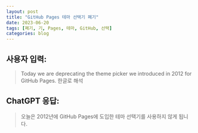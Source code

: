 ```yaml
---
layout: post
title: "GitHub Pages 테마 선택기 폐기"
date: 2023-06-20
tags: [폐기, 기, Pages, 테마, GitHub, 선택]
categories: blog
---
```


## 사용자 입력:
> Today we are deprecating the theme picker we introduced in 2012 for GitHub Pages. 한글로 해석

## ChatGPT 응답:
> 오늘은 2012년에 GitHub Pages에 도입한 테마 선택기를 사용하지 않게 됩니다.

